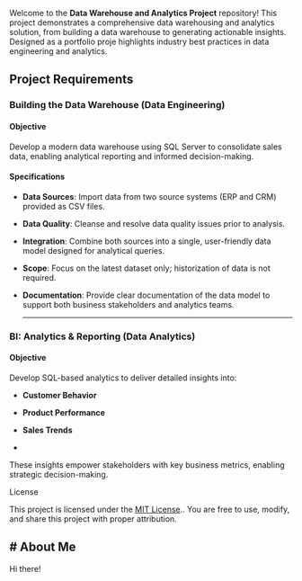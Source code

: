 Welcome to the **Data Warehouse and Analytics Project** repository! 
This project demonstrates a comprehensive data warehousing and analytics solution, from building a data warehouse to generating actionable insights. Designed as a portfolio proje
highlights industry best practices in data engineering and analytics.

## Project Requirements
### Building the Data Warehouse (Data Engineering)
#### Objective
Develop a modern data warehouse using SQL Server to consolidate sales data, enabling analytical reporting and informed decision-making.
#### Specifications
- **Data Sources**: Import data from two source systems (ERP and CRM) provided as CSV files.
- **Data Quality**: Cleanse and resolve data quality issues prior to analysis.
- **Integration**: Combine both sources into a single, user-friendly data model designed for analytical queries.
- **Scope**: Focus on the latest dataset only; historization of data is not required.
- **Documentation**: Provide clear documentation of the data model to support both business stakeholders and analytics teams.

  -----
### BI: Analytics & Reporting (Data Analytics)
#### Objective
Develop SQL-based analytics to deliver detailed insights into:
- **Customer Behavior**
- **Product Performance**
- **Sales Trends**

- 
These insights empower stakeholders with key business metrics, enabling strategic decision-making.

License

This project is licensed under the [MIT License](LICENSE).. You are free to use, modify, and share this project with proper attribution.

## # About Me
Hi there!
